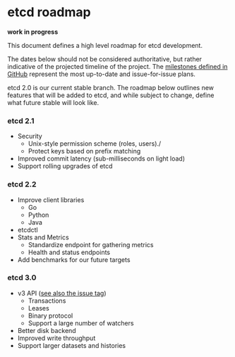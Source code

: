 #  etcd roadmap

**work in progress**

This document defines a high level roadmap for etcd development.

The dates below should not be considered authoritative, but rather indicative of the projected timeline of the project. The [milestones defined in GitHub](https://github.com/coreos/etcd/milestones) represent the most up-to-date and issue-for-issue plans.

etcd 2.0 is our current stable branch. The roadmap below outlines new features that will be added to etcd, and while subject to change, define what future stable will look like.

### etcd 2.1
- Security
  - Unix-style permission scheme (roles, users)./
  - Protect keys based on prefix matching
- Improved commit latency (sub-milliseconds on light load)
- Support rolling upgrades of etcd

### etcd 2.2
- Improve client libraries
  - Go
  - Python
  - Java
- etcdctl
- Stats and Metrics
  - Standardize endpoint for gathering metrics
  - Health and status endpoints
- Add benchmarks for our future targets

### etcd 3.0
- v3 API ([see also the issue tag](https://github.com/coreos/etcd/issues?utf8=%E2%9C%93&q=label%3Av3api))
  - Transactions
  - Leases
  - Binary protocol
  - Support a large number of watchers
-  Better disk backend
  - Improved write throughput
  - Support larger datasets and histories
